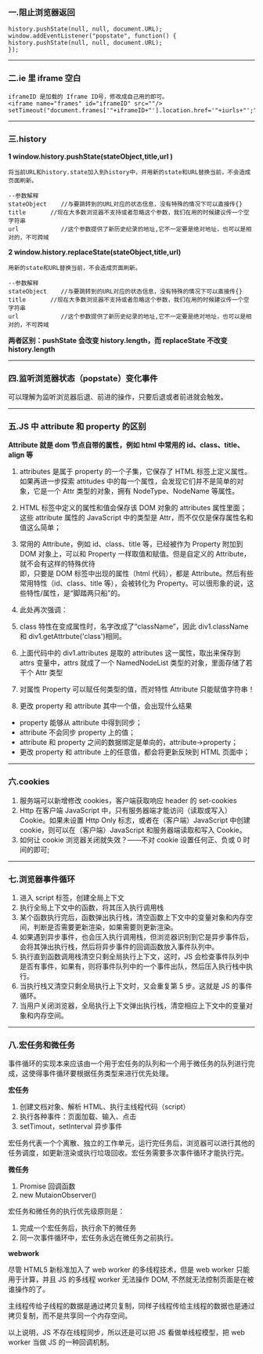 ### 一.阻止浏览器返回

```
history.pushState(null, null, document.URL);
window.addEventListener("popstate", function() {
history.pushState(null, null, document.URL);
});

```

---

### 二.ie 里 iframe 空白

```
iframeID 是加载的 Iframe ID号，修改成自己用的即可。
<iframe name="frames" id="iframeID" src=""/>
setTimeout("document.frames['"+iframeID+"'].location.href='"+iurls+"';",0);
```

---

### 三.history

**1 window.history.pushState(stateObject,title,url )**

```
将当前URL和history.state加入到history中，并用新的state和URL替换当前，不会造成页面刷新。

--参数解释
stateObject    //与要跳转到的URL对应的状态信息，没有特殊的情况下可以直接传{}
title       //现在大多数浏览器不支持或者忽略这个参数，我们在用的时候建议传一个空字符串
url            //这个参数提供了新历史纪录的地址,它不一定要是绝对地址，也可以是相对的，不可跨域
```

**2 window.history.replaceState(stateObject,title,url)**

```
用新的state和URL替换当前，不会造成页面刷新。

--参数解释
stateObject    //与要跳转到的URL对应的状态信息，没有特殊的情况下可以直接传{}
title       //现在大多数浏览器不支持或者忽略这个参数，我们在用的时候建议传一个空字符串
url            //这个参数提供了新历史纪录的地址,它不一定要是绝对地址，也可以是相对的，不可跨域
```

**两者区别：pushState 会改变 history.length，而 replaceState 不改变 history.length**

---

### 四.监听浏览器状态（popstate）变化事件

可以理解为监听浏览器后退、前进的操作，只要后退或者前进就会触发。

---

### 五.JS 中 attribute 和 property 的区别

**Attribute 就是 dom 节点自带的属性，例如 html 中常用的 id、class、title、align 等**

1. attributes 是属于 property 的一个子集，它保存了 HTML 标签上定义属性。如果再进一步探索 attitudes 中的每一个属性，会发现它们并不是简单的对象，它是一个 Attr 类型的对象，拥有 NodeType、NodeName 等属性。

2. HTML 标签中定义的属性和值会保存该 DOM 对象的 attributes 属性里面；
   这些 attribute 属性的 JavaScript 中的类型是 Attr，而不仅仅是保存属性名和值这么简单；

3. 常用的 Attribute，例如 id、class、title 等，已经被作为 Property 附加到 DOM 对象上，可以和 Property 一样取值和赋值。但是自定义的 Attribute，就不会有这样的特殊优待  
   即，只要是 DOM 标签中出现的属性（html 代码），都是 Attribute。然后有些常用特性（id、class、title 等），会被转化为 Property。可以很形象的说，这些特性/属性，是“脚踏两只船”的。

4. 此处再次强调：

5. class 特性在变成属性时，名字改成了“className”，因此 div1.className 和 div1.getAttrbute('class')相同。
6. 上面代码中的 div1.attributes 是取的 attributes 这一属性，取出来保存到 attrs 变量中，attrs 就成了一个 NamedNodeList 类型的对象，里面存储了若干个 Attr 类型
7. 对属性 Property 可以赋任何类型的值，而对特性 Attribute 只能赋值字符串！

8. 更改 property 和 attribute 其中一个值，会出现什么结果

- property 能够从 attribute 中得到同步；
- attribute 不会同步 property 上的值；
- attribute 和 property 之间的数据绑定是单向的，attribute->property；
- 更改 property 和 attribute 上的任意值，都会将更新反映到 HTML 页面中；

---

### 六.cookies

1. 服务端可以新增修改 cookies，客户端获取响应 header 的 set-cookies
2. Http 在客户端 JavaScript 中，只有服务器端才能访问（读取或写入）Cookie。如果未设置 Http Only 标志，或者在（客户端）JavaScript 中创建 cookie，则可以在（客户端）JavaScript 和服务器端读取和写入 Cookie。
3. 如何让 cookie 浏览器关闭就失效？——不对 cookie 设置任何正、负或 0 时间的即可;

---

### 七.浏览器事件循环

1. 进入 script 标签，创建全局上下文
2. 执行全局上下文中的函数，将其压入执行调用栈
3. 某个函数执行完后，函数弹出执行栈，清空函数上下文中的变量对象和内存空间，判断是否需要更新渲染，如果需要则更新渲染。
4. 如果遇到异步事件，也会压入执行调用栈，但浏览器识别到它是异步事件后，会将其弹出执行栈，然后将异步事件的回调函数放入事件队列中。
5. 执行直到函数调用栈清空只剩全局执行上下文，这时，JS 会检查事件队列中是否有事件，如果有，则将事件队列中的一个事件出队，然后压入执行栈中执行。
6. 当执行栈又清空只剩全局执行上下文时，又会重复第 5 步。这就是 JS 的事件循环。
7. 当用户关闭浏览器，全局执行上下文弹出执行栈，清空相应上下文中的变量对象和内存空间。

---

### 八.宏任务和微任务

事件循环的实现本来应该由一个用于宏任务的队列和一个用于微任务的队列进行完成，这使得事件循环要根据任务类型来进行优先处理。

**宏任务**

1. 创建文档对象、解析 HTML、执行主线程代码（script）
2. 执行各种事件：页面加载、输入、点击
3. setTimout，setInterval 异步事件

宏任务代表一个个离散、独立的工作单元，运行完任务后，浏览器可以进行其他的任务调度，如更新渲染或执行垃圾回收。宏任务需要多次事件循环才能执行完。

**微任务**

1. Promise 回调函数
2. new MutaionObserver()

宏任务和微任务的执行优先级原则是：

1. 完成一个宏任务后，执行余下的微任务
2. 同一次事件循环中，宏任务永远在微任务之前执行。

**webwork**

尽管 HTML5 新标准加入了 web worker 的多线程技术，但是 web worker 只能用于计算，并且 JS 的多线程 worker 无法操作 DOM, 不然就无法控制页面是在被谁操作的了。

主线程传给子线程的数据是通过拷贝复制，同样子线程传给主线程的数据也是通过拷贝复制，而不是共享同一个内存空间。

以上说明，JS 不存在线程同步，所以还是可以把 JS 看做单线程模型，把 web worker 当做 JS 的一种回调机制。
